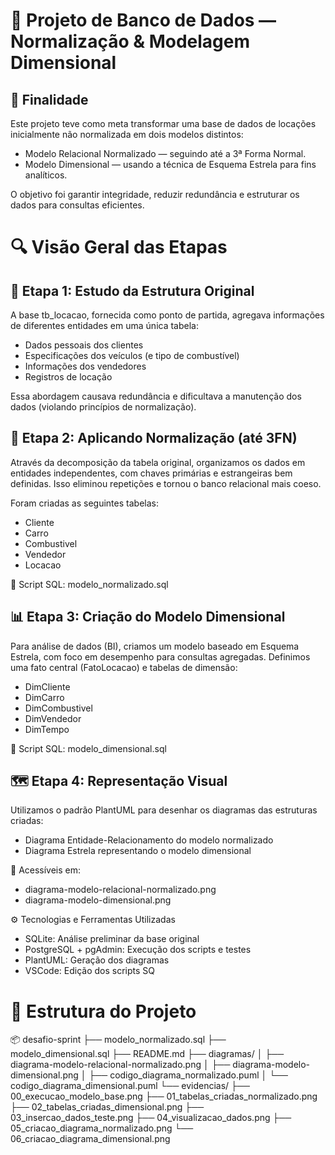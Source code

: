 # 🧩 Projeto de Banco de Dados — Normalização & Modelagem Dimensional
## 🎯 Finalidade
Este projeto teve como meta transformar uma base de dados de locações inicialmente não normalizada em dois modelos distintos:
- Modelo Relacional Normalizado — seguindo até a 3ª Forma Normal.
- Modelo Dimensional — usando a técnica de Esquema Estrela para fins analíticos.

O objetivo foi garantir integridade, reduzir redundância e estruturar os dados para consultas eficientes.

# 🔍 Visão Geral das Etapas
## 📝 Etapa 1: Estudo da Estrutura Original
A base tb_locacao, fornecida como ponto de partida, agregava informações de diferentes entidades em uma única tabela:
- Dados pessoais dos clientes
- Especificações dos veículos (e tipo de combustível)
- Informações dos vendedores
- Registros de locação

Essa abordagem causava redundância e dificultava a manutenção dos dados (violando princípios de normalização).

## 🧹 Etapa 2: Aplicando Normalização (até 3FN)
Através da decomposição da tabela original, organizamos os dados em entidades independentes, com chaves primárias e estrangeiras bem definidas. Isso eliminou repetições e tornou o banco relacional mais coeso.

Foram criadas as seguintes tabelas:
- Cliente
- Carro
- Combustivel
- Vendedor
- Locacao

📜 Script SQL: modelo_normalizado.sql

## 📊 Etapa 3: Criação do Modelo Dimensional
Para análise de dados (BI), criamos um modelo baseado em Esquema Estrela, com foco em desempenho para consultas agregadas. Definimos uma fato central (FatoLocacao) e tabelas de dimensão:
- DimCliente
- DimCarro
- DimCombustivel
- DimVendedor
- DimTempo

📜 Script SQL: modelo_dimensional.sql

## 🗺️ Etapa 4: Representação Visual
Utilizamos o padrão PlantUML para desenhar os diagramas das estruturas criadas:

- Diagrama Entidade-Relacionamento do modelo normalizado
- Diagrama Estrela representando o modelo dimensional

📎 Acessíveis em:

- diagrama-modelo-relacional-normalizado.png
- diagrama-modelo-dimensional.png

⚙️ Tecnologias e Ferramentas Utilizadas
- SQLite: Análise preliminar da base original
- PostgreSQL + pgAdmin: Execução dos scripts e testes
- PlantUML: Geração dos diagramas
- VSCode: Edição dos scripts SQ

# 📁 Estrutura do Projeto
  📦 desafio-sprint
├── modelo_normalizado.sql
├── modelo_dimensional.sql
├── README.md
├── diagramas/
│   ├── diagrama-modelo-relacional-normalizado.png
│   ├── diagrama-modelo-dimensional.png
│   ├── codigo_diagrama_normalizado.puml
│   └── codigo_diagrama_dimensional.puml
└── evidencias/
    ├── 00_execucao_modelo_base.png
    ├── 01_tabelas_criadas_normalizado.png
    ├── 02_tabelas_criadas_dimensional.png
    ├── 03_insercao_dados_teste.png
    ├── 04_visualizacao_dados.png
    ├── 05_criacao_diagrama_normalizado.png
    └── 06_criacao_diagrama_dimensional.png

